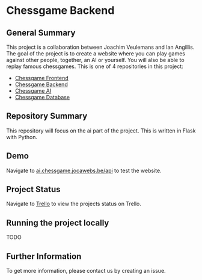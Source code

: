 # Chessgame Backend

## General Summary

This project is a collaboration between Joachim Veulemans and Ian Angillis. The goal of the project is to create a website where you can play games against other people, together, an AI or yourself. You will also be able to replay famous chessgames. This is one of 4 repositories in this project:

- [Chessgame Frontend](https://github.com/JoachimVeulemans/chessgame-frontend)
- [Chessgame Backend](https://github.com/JoachimVeulemans/chessgame-backend)
- [Chessgame AI](https://github.com/JoachimVeulemans/chessgame-ai)
- [Chessgame Database](https://github.com/JoachimVeulemans/chessgame-database)

## Repository Summary

This repository will focus on the ai part of the project. This is written in Flask with Python.

## Demo

Navigate to [ai.chessgame.jocawebs.be/api](https://ai.chessgame.jocawebs.be/api) to test the website.

## Project Status

Navigate to [Trello]([???]) to view the projects status on Trello.

## Running the project locally

TODO

## Further Information

To get more information, please contact us by creating an issue.